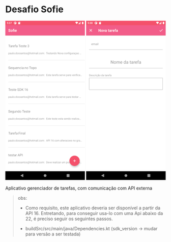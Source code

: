 # Desafio Sofie

![lista](screenshots/4.png)     ![nova tarefa](screenshots/3.png)

Aplicativo gerenciador de tarefas, com comunicação com API externa

> obs:
>
> - Como requisito, este aplicativo deveria ser disponível a partir da API 16.
> Entretando, para conseguir usa-lo com uma Api abaixo da 22, é preciso seguir os seguintes passos.
>
>
> - buildSrc/src/main/java/Dependencies.kt (sdk_version -> mudar para versão a ser testada)
>